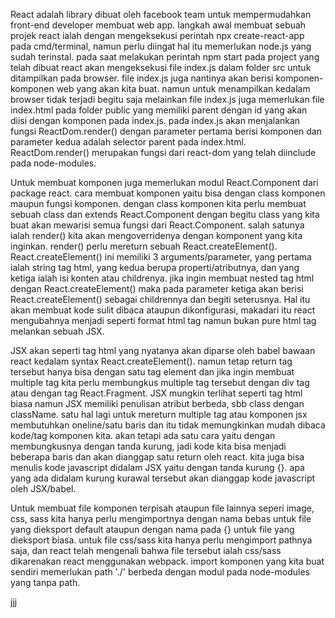 React adalah library dibuat oleh facebook team untuk mempermudahkan front-end developer membuat web app. langkah awal membuat sebuah projek react ialah dengan mengeksekusi perintah npx create-react-app pada cmd/terminal, namun perlu diingat hal itu memerlukan node.js yang sudah terinstal. pada saat melakukan perintah npm start pada project yang telah dibuat react akan mengeksekusi file index.js dalam folder src untuk ditampilkan pada browser. file index.js juga nantinya akan berisi komponen-komponen web yang akan kita buat. namun untuk menampilkan kedalam browser tidak terjadi begitu saja melainkan file index.js juga memerlukan file index.html pada folder public yang memiliki parent dengan id yang akan diisi dengan komponen pada index.js. pada index.js akan menjalankan fungsi ReactDom.render() dengan parameter pertama berisi komponen dan parameter kedua adalah selector parent pada index.html. ReactDom.render() merupakan fungsi dari react-dom yang telah diinclude pada node-modules.

Untuk membuat komponen juga memerlukan modul React.Component dari package react. cara membuat komponen yaitu bisa dengan class komponen maupun fungsi komponen. dengan class komponen kita perlu membuat sebuah class dan extends React.Component dengan begitu class yang kita buat akan mewarisi semua fungsi dari React.Component. salah satunya ialah render() kita akan mengoverridenya dengan komponent yang kita inginkan. render() perlu mereturn sebuah React.createElement(). React.createElement() ini memiliki 3 arguments/parameter, yang pertama ialah string tag html, yang kedua berupa properti/atributnya, dan yang ketiga ialah isi konten atau childrenya. jika ingin membuat nested tag html dengan React.createElement() maka pada parameter ketiga akan berisi React.createElement() sebagai childrennya dan begiti seterusnya. Hal itu akan membuat kode sulit dibaca ataupun dikonfigurasi, makadari itu react mengubahnya menjadi seperti format html tag namun bukan pure html tag melankan sebuah JSX.

JSX akan seperti tag html yang nyatanya akan diparse oleh babel bawaan react kedalam syntax React.createElement(). namun tetap return tag tersebut hanya bisa dengan satu tag element dan jika ingin membuat multiple tag kita perlu membungkus multiple tag tersebut dengan div tag atau dengan tag React.Fragment. JSX mungkin terlihat seperti tag html biasa namun JSX memiliki penulisan atribut berbeda, sbb class dengan className. satu hal lagi untuk mereturn multiple tag atau komponen jsx membutuhkan oneline/satu baris dan itu tidak memungkinkan mudah dibaca kode/tag komponen kita. akan tetapi ada satu cara yaitu dengan membungkusnya dengan tanda kurung, jadi kode kita bisa menjadi beberapa baris dan akan dianggap satu return oleh react. kita juga bisa menulis kode javascript didalam JSX yaitu dengan tanda kurung {}. apa yang ada didalam kurung kurawal tersebut akan dianggap kode javascript oleh JSX/babel.

Untuk membuat file komponen terpisah ataupun file lainnya seperi image, css, sass kita hanya perlu mengimportnya dengan nama bebas untuk file yang dieksport default ataupun dengan nama pada {} untuk file yang dieksport biasa. untuk file css/sass kita hanya perlu mengimport pathnya saja, dan react telah mengenali bahwa file tersebut ialah css/sass dikarenakan react menggunakan webpack. import komponen yang kita buat sendiri memerlukan path './' berbeda dengan modul pada node-modules yang tanpa path.

jjj
